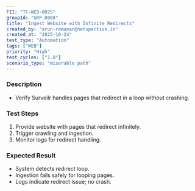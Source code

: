 ```yaml
---
FII: "TC-WEB-0025"
groupId: "GRP-0008"
title: "Ingest Website with Infinite Redirects"
created_by: "arun-ramanan@netspective.in"
created_at: "2025-10-24"
test_type: "Automation"
tags: ["WEB"]
priority: "High"
test_cycles: ["1.0"]
scenario_type: "miserable path"
---
```

### Description
- Verify Surveilr handles pages that redirect in a loop without crashing.

### Test Steps
1. Provide website with pages that redirect infinitely.  
2. Trigger crawling and ingestion.  
3. Monitor logs for redirect handling.

### Expected Result
- System detects redirect loop.  
- Ingestion fails safely for looping pages.  
- Logs indicate redirect issue; no crash.
